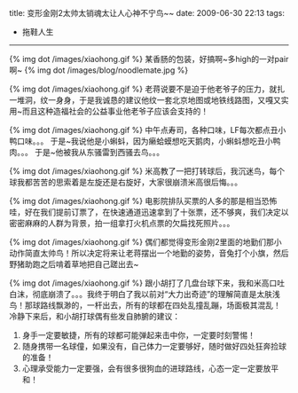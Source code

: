 title: 变形金刚2太帅太销魂太让人心神不宁鸟~~
date: 2009-06-30 22:13
tags: 
- 拖鞋人生
---

{% img dot /images/xiaohong.gif %} 某香肠的包装，好搞啊~多high的一对pair啊~
{% img dot /images/blog/noodlemate.jpg %}

{% img dot /images/xiaohong.gif %} 老蒋说要不是迫于他老爷子的压力，就扎一堆洞，纹一身身，于是我诚恳的建议他纹一套北京地图或地铁线路图，又嘎又实用~而且这种造福社会的公益事业他老爷子应该会支持的！

{% img dot /images/xiaohong.gif %} 中午点寿司，各种口味，LF每次都点丑小鸭口味。。。
于是~我说他是小蝌蚪，因为癞蛤蟆想吃天鹅肉，小蝌蚪想吃丑小鸭肉。。。
于是~他被我从东骚雷到西骚去鸟。。。

{% img dot /images/xiaohong.gif %} 米高教了一把打转球后，我沉迷鸟，每个球我都苦苦的思索着是左旋还是右旋好，大家很崩溃米高很后悔。。。

{% img dot /images/xiaohong.gif %} 电影院排队买票的人多的那是相当恐怖哇，好在我们提前订票了，在快速通道迅速拿到了十张票，还不够爽，我们决定以密密麻麻的人群为背景，拍一组拿打火机点票的欠扁找死照片。。。

{% img dot /images/xiaohong.gif %} 偶们都觉得变形金刚2里面的地勤们那小动作简直太帅鸟！所以决定将来让老蒋摆出一个地勤的姿势，音兔打个小旗，然后野猪助跑之后啃着草地把自己蹉出去~

{% img dot /images/xiaohong.gif %} 跟小胡打了几盘台球下来，我和米高口吐白沫，彻底崩溃了。。。我终于明白了我以前对“大力出奇迹”的理解简直是太肤浅鸟！那球路线飘渺的，一杆出去，所有的球都在四处乱撞乱蹦，场面极其混乱！
冷静下来后，和小胡打球偶有些发自肺腑的建议：
1. 身手一定要敏捷，所有的球都可能弹起来击中你，一定要时刻警惕！
2. 随身携带一名球僮，如果没有，自己体力一定要够好，随时做好四处狂奔捡球的准备！
3. 心理承受能力一定要强，会有很多很狗血的进球路线，心态一定一定要放平和！